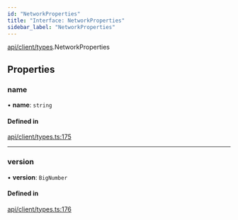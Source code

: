 ```yaml
---
id: "NetworkProperties"
title: "Interface: NetworkProperties"
sidebar_label: "NetworkProperties"
---
```


[api/client/types](../../../../../modules/API/Client/Types/Types.md).NetworkProperties

## Properties

### name

• **name**: `string`

#### Defined in

[api/client/types.ts:175](https://github.com/PolymeshAssociation/polymesh-sdk/blob/fedc4714f/src/api/client/types.ts#L175)

___

### version

• **version**: `BigNumber`

#### Defined in

[api/client/types.ts:176](https://github.com/PolymeshAssociation/polymesh-sdk/blob/fedc4714f/src/api/client/types.ts#L176)
